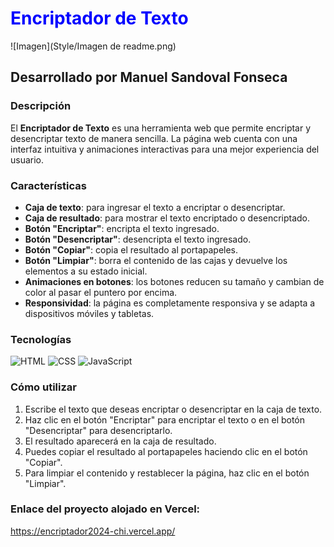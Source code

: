 # <span style="color:blue">Encriptador de Texto</span>
![Imagen](Style/Imagen de readme.png)
## Desarrollado por Manuel Sandoval Fonseca

### Descripción
El **Encriptador de Texto** es una herramienta web que permite encriptar y desencriptar texto de manera sencilla. La página web cuenta con una interfaz intuitiva y animaciones interactivas para una mejor experiencia del usuario.

### Características
- **Caja de texto**: para ingresar el texto a encriptar o desencriptar.
- **Caja de resultado**: para mostrar el texto encriptado o desencriptado.
- **Botón "Encriptar"**: encripta el texto ingresado.
- **Botón "Desencriptar"**: desencripta el texto ingresado.
- **Botón "Copiar"**: copia el resultado al portapapeles.
- **Botón "Limpiar"**: borra el contenido de las cajas y devuelve los elementos a su estado inicial.
- **Animaciones en botones**: los botones reducen su tamaño y cambian de color al pasar el puntero por encima.
- **Responsividad**: la página es completamente responsiva y se adapta a dispositivos móviles y tabletas.

### Tecnologías
![HTML](https://img.shields.io/badge/HTML-239120?style=for-the-badge&logo=html5&logoColor=white)
![CSS](https://img.shields.io/badge/CSS-1572B6?style=for-the-badge&logo=css3&logoColor=white)
![JavaScript](https://img.shields.io/badge/JavaScript-F7DF1E?style=for-the-badge&logo=javascript&logoColor=black)

### Cómo utilizar
1. Escribe el texto que deseas encriptar o desencriptar en la caja de texto.
2. Haz clic en el botón "Encriptar" para encriptar el texto o en el botón "Desencriptar" para desencriptarlo.
3. El resultado aparecerá en la caja de resultado.
4. Puedes copiar el resultado al portapapeles haciendo clic en el botón "Copiar".
5. Para limpiar el contenido y restablecer la página, haz clic en el botón "Limpiar".

### Enlace del proyecto alojado en Vercel:
https://encriptador2024-chi.vercel.app/


